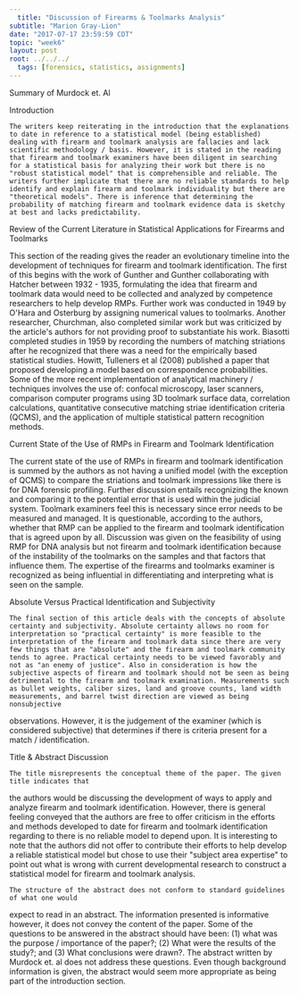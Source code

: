 ```yaml
---
  title: "Discussion of Firearms & Toolmarks Analysis"
subtitle: "Marion Gray-Lion"
date: "2017-07-17 23:59:59 CDT"
topic: "week6"
layout: post
root: ../../../
  tags: [forensics, statistics, assignments]
---
```

  
 Summary of Murdock et. Al

Introduction

	The writers keep reiterating in the introduction that the explanations to date in reference to a statistical model (being established) dealing with firearm and toolmark analysis are fallacies and lack scientific methodology / basis. However, it is stated in the reading that firearm and toolmark examiners have been diligent in searching for a statistical basis for analyzing their work but there is no "robust statistical model" that is comprehensible and reliable. The writers further implicate that there are no reliable standards to help identify and explain firearm and toolmark individuality but there are "theoretical models". There is inference that determining the probability of matching firearm and toolmark evidence data is sketchy at best and lacks predictability.

Review of the Current Literature in Statistical Applications for Firearms and 
Toolmarks

This section of the reading gives the reader an evolutionary timeline into the development of techniques for firearm and toolmark identification. The first of this begins with the work of Gunther and Gunther collaborating with Hatcher between 1932 - 1935, formulating the idea that firearm and toolmark data would need to be collected and analyzed by competence researchers to help develop RMPs. Further work was conducted in 1949 by O'Hara and Osterburg by assigning numerical values to toolmarks. Another researcher, Churchman, also completed similar work but was criticized by the article's authors for not providing proof to substantiate his work. Biasotti completed studies in 1959 by recording the numbers of matching striations after he recognized that there was a need for the empirically based statistical studies. Howitt, Tulleners et al (2008) published a paper that proposed developing a model based on correspondence probabilities. Some of the more recent implementation of analytical machinery / techniques involves the use of: confocal microscopy, laser scanners, comparison computer programs using 3D toolmark surface data, correlation calculations, quantitative consecutive matching striae identification criteria (QCMS), and the application of multiple statistical pattern recognition methods. 

Current State of the Use of RMPs in Firearm and Toolmark Identification

The current state of the use of RMPs in firearm and toolmark identification is summed by the authors as not having a unified model (with the exception of QCMS) to compare the striations and toolmark impressions like there is for DNA forensic profiling. Further discussion entails recognizing the known and comparing it to the potential error that is used within the judicial system. Toolmark examiners feel this is necessary since error needs to be measured and managed. It is questionable, according to the authors, whether that RMP can be applied to the firearm and toolmark identification that is agreed upon by all. Discussion was given on the feasibility of using RMP for DNA analysis but not firearm and toolmark identification because of the instability of the toolmarks on the samples and that factors that influence them. The expertise of the firearms and toolmarks examiner is recognized as being influential in differentiating and interpreting what is seen on the sample.

Absolute Versus Practical Identification and Subjectivity

	The final section of this article deals with the concepts of absolute certainty and subjectivity. Absolute certainty allows no room for interpretation so "practical certainty" is more feasible to the interpretation of the firearm and toolmark data since there are very few things that are "absolute" and the firearm and toolmark community tends to agree. Practical certainty needs to be viewed favorably and not as "an enemy of justice". Also in consideration is how the subjective aspects of firearm and toolmark should not be seen as being detrimental to the firearm and toolmark examination. Measurements such as bullet weights, caliber sizes, land and groove counts, land width measurements, and barrel twist direction are viewed as being nonsubjective
observations. However, it is the judgement of the examiner (which is considered subjective) that determines if there is criteria present for a match / identification. 

Title & Abstract Discussion

	The title misrepresents the conceptual theme of the paper. The given title indicates that
the authors would be discussing the development of ways to apply and analyze firearm and toolmark identification. However, there is general feeling conveyed that the authors are free to offer criticism in the efforts and methods developed to date for firearm and toolmark identification regarding to there is no reliable model to depend upon. It is interesting to note that the authors did not offer to contribute their efforts to help develop a reliable statistical model but chose to use their "subject area expertise" to point out what is wrong with current developmental research to construct a statistical model for firearm and toolmark analysis.

	The structure of the abstract does not conform to standard guidelines of what one would  
expect to read in an abstract. The information presented is informative however, it does not convey the content of the paper. Some of the questions to be answered in the abstract should have been: (1) what was the purpose / importance of the paper?; (2) What were the results of the study?; and (3) What conclusions were drawn?. The abstract written by Murdock et. al does not address these questions. Even though background information is given, the abstract would seem more appropriate as being part of the introduction section.
